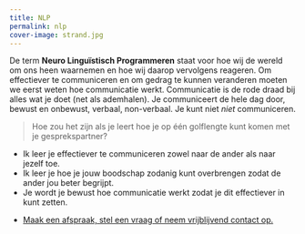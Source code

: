 ```yaml
---
title: NLP
permalink: nlp
cover-image: strand.jpg
---
```


De term **Neuro Linguïstisch Programmeren** staat voor hoe wij de wereld om ons heen waarnemen en hoe wij daarop vervolgens reageren. Om effectiever te communiceren en om gedrag te kunnen veranderen moeten we eerst weten hoe communicatie werkt. Communicatie is de rode draad bij alles wat je doet (net als ademhalen). Je communiceert de hele dag door, bewust en onbewust, verbaal, non-verbaal. Je kunt niet _niet_ communiceren.

>Hoe zou het zijn als je leert hoe je op één golflengte kunt komen met je gesprekspartner?

* Ik leer je effectiever te communiceren zowel naar de ander als naar jezelf toe.
* Ik leer je hoe je jouw boodschap zodanig kunt overbrengen zodat de ander jou beter begrijpt.
* Je wordt je bewust hoe communicatie werkt zodat je dit effectiever in kunt zetten.

<ul class="call-to-action">
  <li><a href="/maak-een-afspraak">Maak een afspraak, stel een vraag of neem vrijblijvend contact op.</a></li>
</ul>
